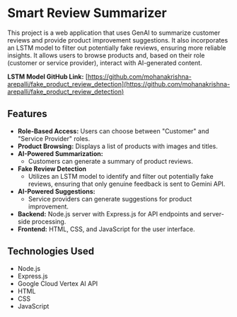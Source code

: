 # Smart Review Summarizer

This project is a web application that uses GenAI to summarize customer reviews and provide product improvement suggestions. It also incorporates an LSTM model to filter out potentially fake reviews, ensuring more reliable insights. It allows users to browse products and, based on their role (customer or service provider), interact with AI-generated content.

**LSTM Model GitHub Link:** [https://github.com/mohanakrishna-arepalli/fake_product_review_detection](https://github.com/mohanakrishna-arepalli/fake_product_review_detection)

## Features

-   **Role-Based Access:** Users can choose between "Customer" and "Service Provider" roles.
-   **Product Browsing:** Displays a list of products with images and titles.
-   **AI-Powered Summarization:**
    -   Customers can generate a summary of product reviews.
-  **Fake Review Detection**
    -   Utilizes an LSTM model to identify and filter out potentially fake reviews, ensuring that only genuine feedback is sent to Gemini API.
-   **AI-Powered Suggestions:**
    -   Service providers can generate suggestions for product improvement.
-   **Backend:** Node.js server with Express.js for API endpoints and server-side processing.
-   **Frontend:** HTML, CSS, and JavaScript for the user interface.

## Technologies Used

-   Node.js
-   Express.js
-   Google Cloud Vertex AI API
-   HTML
-   CSS
-   JavaScript
